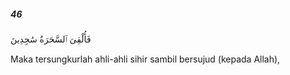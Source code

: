 ##### 46

<span class="ayah">فَأُلْقِىَ ٱلسَّحَرَةُ سَٰجِدِينَ</span>

<span class="ayah_translation">Maka tersungkurlah ahli-ahli sihir sambil bersujud (kepada Allah),</span>
